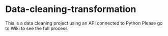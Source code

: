 # Data-cleaning-transformation
This is a data cleaning project using an API connected to Python
Please go to Wiki to see the full process
